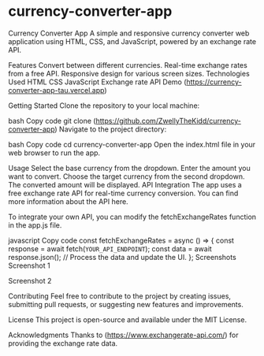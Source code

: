 # currency-converter-app
Currency Converter App
A simple and responsive currency converter web application using HTML, CSS, and JavaScript, powered by an exchange rate API.

Features
Convert between different currencies.
Real-time exchange rates from a free API.
Responsive design for various screen sizes.
Technologies Used
HTML
CSS
JavaScript
Exchange rate API
Demo
(https://currency-converter-app-tau.vercel.app)

Getting Started
Clone the repository to your local machine:

bash
Copy code
git clone (https://github.com/ZwellyTheKidd/currency-converter-app)
Navigate to the project directory:

bash
Copy code
cd currency-converter-app
Open the index.html file in your web browser to run the app.

Usage
Select the base currency from the dropdown.
Enter the amount you want to convert.
Choose the target currency from the second dropdown.
The converted amount will be displayed.
API Integration
The app uses a free exchange rate API for real-time currency conversion. You can find more information about the API here.

To integrate your own API, you can modify the fetchExchangeRates function in the app.js file.

javascript
Copy code
const fetchExchangeRates = async () => {
  const response = await fetch(`YOUR_API_ENDPOINT`);
  const data = await response.json();
  // Process the data and update the UI.
};
Screenshots
Screenshot 1

Screenshot 2

Contributing
Feel free to contribute to the project by creating issues, submitting pull requests, or suggesting new features and improvements.

License
This project is open-source and available under the MIT License.

Acknowledgments
Thanks to (https://www.exchangerate-api.com/) for providing the exchange rate data.





